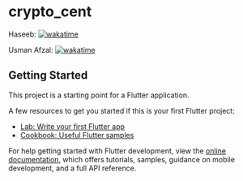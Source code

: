 # crypto_cent

Haseeb: <a href="https://wakatime.com/badge/user/a62cfb23-ccbd-4bfc-b190-5dd5c13cd292/project/42871fb9-89ff-42c4-b5d7-5e8a9cbdde09"><img src="https://wakatime.com/badge/user/a62cfb23-ccbd-4bfc-b190-5dd5c13cd292/project/42871fb9-89ff-42c4-b5d7-5e8a9cbdde09.svg" alt="wakatime"></a>

Usman Afzal: <a href="https://wakatime.com/badge/user/9a95afcc-2546-45ea-a4cd-082f5bd4dc04/project/647edda0-be70-4b9f-92dd-8508023c9e4a"><img src="https://wakatime.com/badge/user/9a95afcc-2546-45ea-a4cd-082f5bd4dc04/project/647edda0-be70-4b9f-92dd-8508023c9e4a.svg" alt="wakatime"></a>


## Getting Started

This project is a starting point for a Flutter application.

A few resources to get you started if this is your first Flutter project:

- [Lab: Write your first Flutter app](https://docs.flutter.dev/get-started/codelab)
- [Cookbook: Useful Flutter samples](https://docs.flutter.dev/cookbook)

For help getting started with Flutter development, view the
[online documentation](https://docs.flutter.dev/), which offers tutorials,
samples, guidance on mobile development, and a full API reference.
